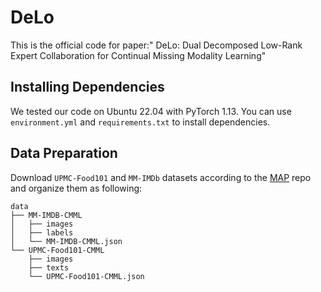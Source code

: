 # DeLo
This is the official code for paper:" DeLo: Dual Decomposed Low-Rank Expert Collaboration for Continual Missing Modality Learning"

## Installing Dependencies

We tested our code on Ubuntu 22.04 with PyTorch 1.13. You can use `environment.yml` and `requirements.txt` to install dependencies.

## Data Preparation

Download `UPMC-Food101` and `MM-IMDb` datasets according to the [MAP](https://example.com/link-to-map-repo) repo and organize them as following:

```text
data
├── MM-IMDB-CMML
│   ├── images
│   ├── labels
│   └── MM-IMDB-CMML.json
└── UPMC-Food101-CMML
    ├── images
    ├── texts
    └── UPMC-Food101-CMML.json
